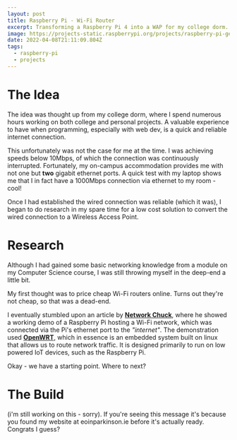 ```yaml
---
layout: post
title: Raspberry Pi - Wi-Fi Router
excerpt: Transforming a Raspberry Pi 4 into a WAP for my college dorm.
image: https://projects-static.raspberrypi.org/projects/raspberry-pi-getting-started/1f62b5325aea51d6b089731ba9eea9bced402315/en/images/pi-plug-in.gif
date: 2022-04-08T21:11:09.804Z
tags:
  - raspberry-pi
  - projects
---
```

# The Idea

The idea was thought up from my college dorm, where I spend numerous hours working on both college and personal projects. A valuable experience to have when programming, especially with web dev, is a quick and reliable internet connection.

This unfortunately was not the case for me at the time. I was achieving speeds below 10Mbps, of which the connection was continuously interrupted. Fortunately, my on-campus accommodation provides me with not one but **two** gigabit ethernet ports. A quick test with my laptop shows me that I in fact have a 1000Mbps connection via ethernet to my room - cool!

Once I had established the wired connection was reliable (which it was), I began to do research in my spare time for a low cost solution to convert the wired connection to a Wireless Access Point.

# Research

Although I had gained some basic networking knowledge from a module on my Computer Science course, I was still throwing myself in the deep-end a little bit.

My first thought was to price cheap Wi-Fi routers online. Turns out they're not cheap, so that was a dead-end.

I eventually stumbled upon an article by **[Network Chuck](https://networkchuck.com/)**, where he showed a working demo of a Raspberry Pi hosting a Wi-Fi network, which was connected via the Pi's ethernet port to the *"internet"*. The demonstration used **[OpenWRT](https://openwrt.org/)**, which in essence is an embedded system built on linux that allows us to route network traffic. It is designed primarily to run on low powered IoT devices, such as the Raspberry Pi. 

Okay - we have a starting point. Where to next?

# The Build

(i'm still working on this - sorry). If you're seeing this message it's because you found my website at eoinparkinson.ie before it's actually ready. Congrats I guess?